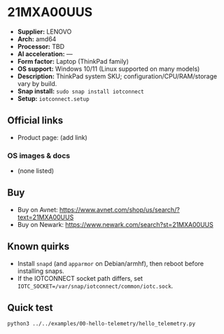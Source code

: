# 21MXA00UUS

- **Supplier:** LENOVO
- **Arch:** amd64
- **Processor:** TBD
- **AI acceleration:** —
- **Form factor:** Laptop (ThinkPad family)
- **OS support:** Windows 10/11 (Linux supported on many models)
- **Description:** ThinkPad system SKU; configuration/CPU/RAM/storage vary by build.
- **Snap install:** `sudo snap install iotconnect`
- **Setup:** `iotconnect.setup`

## Official links
- Product page: (add link)

### OS images & docs
- (none listed)

## Buy
- Buy on Avnet: https://www.avnet.com/shop/us/search/?text=21MXA00UUS
- Buy on Newark: https://www.newark.com/search?st=21MXA00UUS

## Known quirks
- Install `snapd` (and `apparmor` on Debian/armhf), then reboot before installing snaps.
- If the IOTCONNECT socket path differs, set `IOTC_SOCKET=/var/snap/iotconnect/common/iotc.sock`.

## Quick test
```bash
python3 ../../examples/00-hello-telemetry/hello_telemetry.py
```
